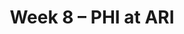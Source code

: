 ---
layout: game
title: Week 8 – PHI at ARI
season: 2001
game_id: 2001_08_PHI_ARI
away_team: PHI
home_team: ARI
---